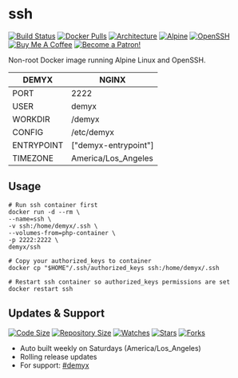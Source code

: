 # ssh
[![Build Status](https://img.shields.io/travis/demyxco/ssh?style=flat)](https://travis-ci.org/demyxco/ssh)
[![Docker Pulls](https://img.shields.io/docker/pulls/demyx/ssh?style=flat&color=blue)](https://hub.docker.com/r/demyx/ssh)
[![Architecture](https://img.shields.io/badge/linux-amd64-important?style=flat&color=blue)](https://hub.docker.com/r/demyx/ssh)
[![Alpine](https://img.shields.io/badge/alpine-3.11.6-informational?style=flat&color=blue)](https://hub.docker.com/r/demyx/ssh)
[![OpenSSH](https://img.shields.io/badge/openssh-8.1p1-informational?style=flat&color=blue)](https://hub.docker.com/r/demyx/ssh)
[![Buy Me A Coffee](https://img.shields.io/badge/buy_me_coffee-$5-informational?style=flat&color=blue)](https://www.buymeacoffee.com/VXqkQK5tb)
[![Become a Patron!](https://img.shields.io/badge/become%20a%20patron-$5-informational?style=flat&color=blue)](https://www.patreon.com/bePatron?u=23406156)

Non-root Docker image running Alpine Linux and OpenSSH.

DEMYX | NGINX
--- | ---
PORT | 2222
USER | demyx
WORKDIR | /demyx
CONFIG | /etc/demyx
ENTRYPOINT | ["demyx-entrypoint"]
TIMEZONE | America/Los_Angeles

## Usage
```
# Run ssh container first
docker run -d --rm \
--name=ssh \
-v ssh:/home/demyx/.ssh \
--volumes-from=php-container \
-p 2222:2222 \
demyx/ssh

# Copy your authorized_keys to container
docker cp "$HOME"/.ssh/authorized_keys ssh:/home/demyx/.ssh

# Restart ssh container so authorized_keys permissions are set
docker restart ssh
```

## Updates & Support
[![Code Size](https://img.shields.io/github/languages/code-size/demyxco/ssh?style=flat&color=blue)](https://github.com/demyxco/ssh)
[![Repository Size](https://img.shields.io/github/repo-size/demyxco/ssh?style=flat&color=blue)](https://github.com/demyxco/ssh)
[![Watches](https://img.shields.io/github/watchers/demyxco/ssh?style=flat&color=blue)](https://github.com/demyxco/ssh)
[![Stars](https://img.shields.io/github/stars/demyxco/ssh?style=flat&color=blue)](https://github.com/demyxco/ssh)
[![Forks](https://img.shields.io/github/forks/demyxco/ssh?style=flat&color=blue)](https://github.com/demyxco/ssh)

* Auto built weekly on Saturdays (America/Los_Angeles)
* Rolling release updates
* For support: [#demyx](https://webchat.freenode.net/?channel=#demyx)
